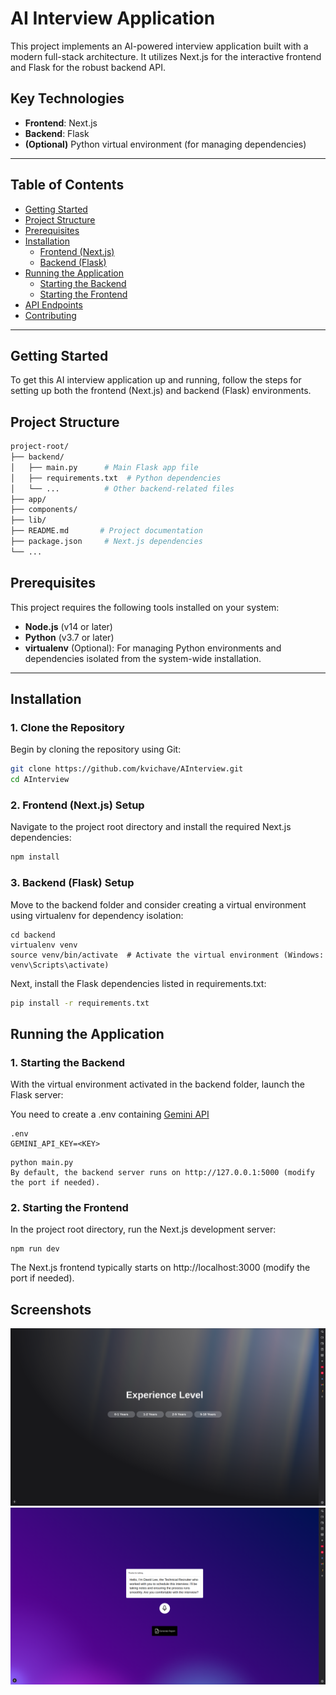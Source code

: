 # AI Interview Application

This project implements an AI-powered interview application built with a modern full-stack architecture. It utilizes Next.js for the interactive frontend and Flask for the robust backend API.

## Key Technologies

- **Frontend**: Next.js
- **Backend**: Flask
- **(Optional)** Python virtual environment (for managing dependencies)

---

## Table of Contents

- [Getting Started](#getting-started)
- [Project Structure](#project-structure)
- [Prerequisites](#prerequisites)
- [Installation](#installation)
  - [Frontend (Next.js)](#frontend-nextjs)
  - [Backend (Flask)](#backend-flask)
- [Running the Application](#running-the-application)
  - [Starting the Backend](#starting-the-backend)
  - [Starting the Frontend](#starting-the-frontend)
- [API Endpoints](#api-endpoints-to-be-added)
- [Contributing](#contributing-optional)

---

## Getting Started

To get this AI interview application up and running, follow the steps for setting up both the frontend (Next.js) and backend (Flask) environments.

## Project Structure

```bash
project-root/
├── backend/
│   ├── main.py      # Main Flask app file
│   ├── requirements.txt  # Python dependencies
│   └── ...          # Other backend-related files
├── app/
├── components/
├── lib/
├── README.md       # Project documentation
├── package.json     # Next.js dependencies
└── ...
```

## Prerequisites

This project requires the following tools installed on your system:

- **Node.js** (v14 or later)
- **Python** (v3.7 or later)
- **virtualenv** (Optional): For managing Python environments and dependencies isolated from the system-wide installation.

---

## Installation

### 1. Clone the Repository

Begin by cloning the repository using Git:

```bash
git clone https://github.com/kvichave/AInterview.git
cd AInterview
```
### 2. Frontend (Next.js) Setup

Navigate to the project root directory and install the required Next.js dependencies:

```bash
npm install
```

### 3. Backend (Flask) Setup
Move to the backend folder and consider creating a virtual environment using virtualenv for dependency isolation:
```
cd backend
virtualenv venv
source venv/bin/activate  # Activate the virtual environment (Windows: venv\Scripts\activate)
```
Next, install the Flask dependencies listed in requirements.txt:

```bash
pip install -r requirements.txt
```
## Running the Application
### 1. Starting the Backend
With the virtual environment activated in the backend folder, launch the Flask server:

You need to create a .env containing [Gemini API](https://aistudio.google.com/app/apikey) 
```
.env
GEMINI_API_KEY=<KEY>
```


```
python main.py
By default, the backend server runs on http://127.0.0.1:5000 (modify the port if needed).
```
### 2. Starting the Frontend
In the project root directory, run the Next.js development server:

```
npm run dev
```
The Next.js frontend typically starts on http://localhost:3000 (modify the port if needed).


## Screenshots

![user profile](/images/1.png)
![interview](/images/2.png)

